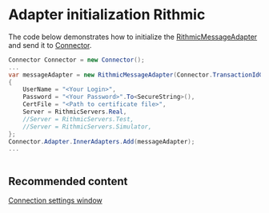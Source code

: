 # Adapter initialization Rithmic

The code below demonstrates how to initialize the [RithmicMessageAdapter](xref:StockSharp.Rithmic.RithmicMessageAdapter) and send it to [Connector](xref:StockSharp.Algo.Connector).

```cs
Connector Connector = new Connector();				
...				
var messageAdapter = new RithmicMessageAdapter(Connector.TransactionIdGenerator)
{
	UserName = "<Your Login>",
	Password = "<Your Password>".To<SecureString>(),
	CertFile = "<Path to certificate file>",
	Server = RithmicServers.Real,
	//Server = RithmicServers.Test,
	//Server = RithmicServers.Simulator,  
};
Connector.Adapter.InnerAdapters.Add(messageAdapter);
...	
							
```

## Recommended content

[Connection settings window](../../../graphical_user_interface/connection_settings_window.md)
